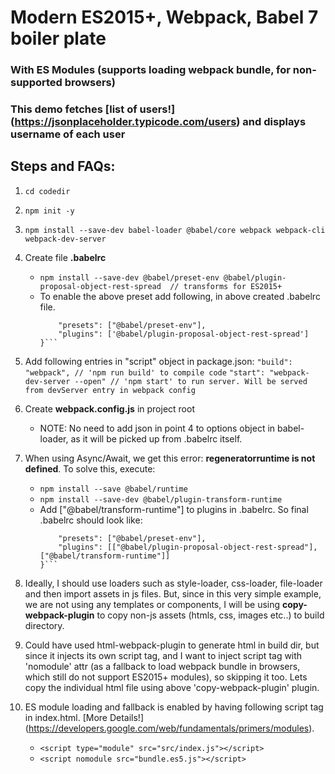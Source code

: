 # Modern ES2015+, Webpack, Babel 7 boiler plate
### With ES Modules (supports loading webpack bundle, for non-supported browsers)
### This demo fetches [list of users!] (https://jsonplaceholder.typicode.com/users) and displays username of each user

## Steps and FAQs:

1. `cd codedir`
2. `npm init -y`
3. `npm install --save-dev babel-loader @babel/core webpack webpack-cli webpack-dev-server`
4. Create file **.babelrc**
    - `npm install --save-dev @babel/preset-env @babel/plugin-proposal-object-rest-spread  // transforms for ES2015+`
    - To enable the above preset add following, in above created .babelrc file.
        ```{
            "presets": ["@babel/preset-env"],
            "plugins": ['@babel/plugin-proposal-object-rest-spread']
        }```
4. Add following entries in "script" object in package.json: 
    `"build": "webpack", // 'npm run build' to compile code`
    `"start": "webpack-dev-server --open" // 'npm start' to run server. Will be served from devServer entry in webpack config`
5. Create **webpack.config.js** in project root
    - NOTE: No need to add json in point 4 to options object in babel-loader, as it will be picked up from .babelrc itself.

6. When using Async/Await, we get this error: **regeneratorruntime is not defined**. To solve this, execute:
    - `npm install --save @babel/runtime `
    - `npm install --save-dev @babel/plugin-transform-runtime`
    - Add ["@babel/transform-runtime"] to plugins in .babelrc. So final .babelrc should look like:
        ```{
            "presets": ["@babel/preset-env"],
            "plugins": [["@babel/plugin-proposal-object-rest-spread"], ["@babel/transform-runtime"]]
        }```
7. Ideally, I should use loaders such as style-loader, css-loader, file-loader and then import assets in js files. But, since in this very simple example, we are not using any templates or components, I will be using **copy-webpack-plugin** to copy non-js assets (htmls, css, images etc..) to build  directory.
8. Could have used html-webpack-plugin to generate html in build dir, but since it injects its own script tag, and I want to inject script tag with 'nomodule' attr (as a fallback to load webpack bundle in browsers, which still do not support ES2015+ modules), so skipping it too. Lets copy the individual html file using above 'copy-webpack-plugin' plugin.
9. ES module loading and fallback is enabled by having following script tag in index.html. [More Details!] (https://developers.google.com/web/fundamentals/primers/modules).
    - ```<script type="module" src="src/index.js"></script>```
    - ```<script nomodule src="bundle.es5.js"></script>```

